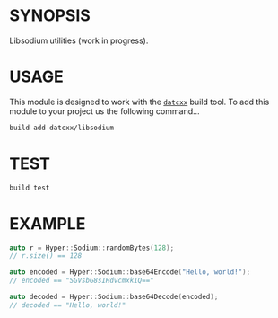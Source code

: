 # SYNOPSIS
Libsodium utilities (work in progress).


# USAGE
This module is designed to work with the [`datcxx`][0] build tool. To add this
module to your project us the following command...

```bash
build add datcxx/libsodium
```


# TEST

```bash
build test
```


# EXAMPLE

```c++
auto r = Hyper::Sodium::randomBytes(128);
// r.size() == 128

auto encoded = Hyper::Sodium::base64Encode("Hello, world!");
// encoded == "SGVsbG8sIHdvcmxkIQ=="

auto decoded = Hyper::Sodium::base64Decode(encoded);
// decoded == "Hello, world!"
```

[0]:https://github.com/datcxx/build
